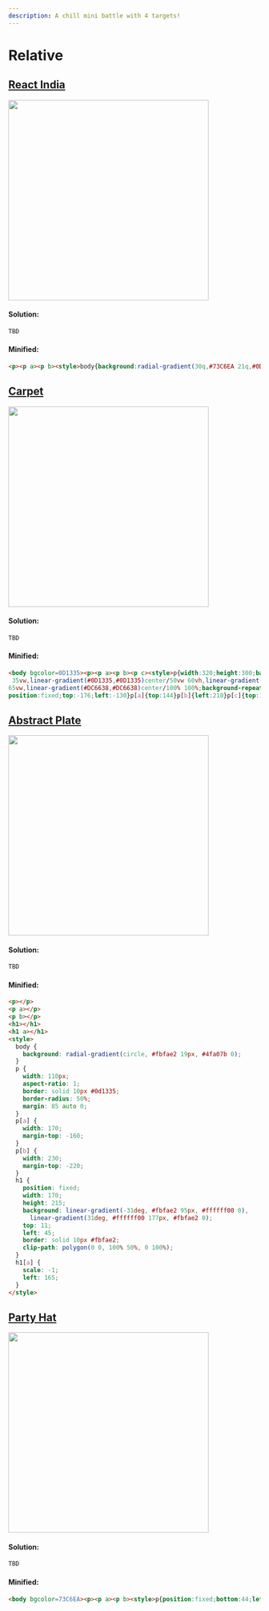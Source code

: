 ```yaml
---
description: A chill mini battle with 4 targets!
---
```


# Relative

## [React India](https://cssbattle.dev/play/167)

<img width="400px" src="https://cssbattle.dev/targets/167.png">

#### Solution:

```html
TBD
```

#### Minified:

```html
<p><p a><p b><style>body{background:radial-gradient(30q,#73C6EA 21q,#0D1335 0)}p{position:fixed;border:solid 10px;color:#FBFAE2;width:230;height:90;border-radius:50%;top:79;left:75}[a]{color:#4FA07B;rotate:-60deg}[b]{color:#DC6638;rotate:60deg
```

## [Carpet](https://cssbattle.dev/play/168)

<img width="400px" src="https://cssbattle.dev/targets/168.png">

#### Solution:

```html
TBD
```

#### Minified:

```html
<body bgcolor=0D1335><p><p a><p b><p c><style>p{width:320;height:300;background:linear-gradient(#DC6638,#DC6638)center/5em 20%,linear-gradient(#0D1335,#0D1335)center/30vw 25vw,linear-gradient(#DC6638,#DC6638)center/40vw
 35vw,linear-gradient(#0D1335,#0D1335)center/50vw 60vh,linear-gradient(#DC6638,#DC6638)center/80vh 55vw,linear-gradient(#0D1335,#0D1335)center/70vw
65vw,linear-gradient(#DC6638,#DC6638)center/100% 100%;background-repeat: no-repeat;
position:fixed;top:-176;left:-130}p[a]{top:144}p[b]{left:210}p[c]{top:144;left:210
```

## [Abstract Plate](https://cssbattle.dev/play/169)

<img width="400px" src="https://cssbattle.dev/targets/169.png">

#### Solution:

```html
TBD
```

#### Minified:

```html
<p></p>
<p a></p>
<p b></p>
<h1></h1>
<h1 a></h1>
<style>
  body {
    background: radial-gradient(circle, #fbfae2 19px, #4fa07b 0);
  }
  p {
    width: 110px;
    aspect-ratio: 1;
    border: solid 10px #0d1335;
    border-radius: 50%;
    margin: 85 auto 0;
  }
  p[a] {
    width: 170;
    margin-top: -160;
  }
  p[b] {
    width: 230;
    margin-top: -220;
  }
  h1 {
    position: fixed;
    width: 170;
    height: 215;
    background: linear-gradient(-31deg, #fbfae2 95px, #ffffff00 0),
      linear-gradient(31deg, #ffffff00 177px, #fbfae2 0);
    top: 11;
    left: 45;
    border: solid 10px #fbfae2;
    clip-path: polygon(0 0, 100% 50%, 0 100%);
  }
  h1[a] {
    scale: -1;
    left: 165;
  }
</style>
```

## [Party Hat](https://cssbattle.dev/play/170)

<img width="400px" src="https://cssbattle.dev/targets/170.png">

#### Solution:

```html
TBD
```

#### Minified:

```html
<body bgcolor=73C6EA><p><p a><p b><style>p{position:fixed;bottom:44;left:75;width:250;height:180;background:#0D1335;clip-path:polygon(50% 0,100%100%,0 100%)}[a]{height:140;background:#DC6638}[b]{height:100;background:#FBFAE2
```
